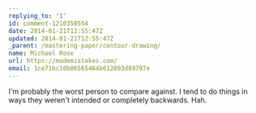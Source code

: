 ```yaml
---
replying_to: '1'
id: comment-1210358554
date: 2014-01-21T12:55:47Z
updated: 2014-01-21T12:55:47Z
_parent: /mastering-paper/contour-drawing/
name: Michael Rose
url: https://mademistakes.com/
email: 1ce71bc10b86565464b612093d89707e
---
```


I'm probably the worst person to compare against. I tend to do things
in ways they weren't intended or completely backwards. Hah.
